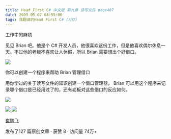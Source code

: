 ```yaml
---
title: Head First C# 中文版 第九章 读写文件 page407
date: 2009-05-07 08:55:00
tags: 我翻译的Head First C#（习作）
---
```

工作中的麻烦

  

见见  Brian  吧。他是个  C#  开发人员，他很喜欢这份工作，但是他喜欢偶尔休息一天。不过他的老板不喜欢让人休假，所以  Brian
需要想出个好借口。

  

![](https://p-blog.csdn.net/images/p_blog_csdn_net/cuipengfei1/EntryImages/20090507/2009-05-07_08-37-30.jpg)

你可以创建一个程序来帮助  Brian  管理借口

  

用你学过的关于读写文件的知识创建一个借口管理器，  Brian  可以用这个程序来记录哪个借口是已经用过了的，还有老板对这些借口的反应如何。

  

![](https://p-blog.csdn.net/images/p_blog_csdn_net/cuipengfei1/EntryImages/20090507/2009-05-07_08-45-08.jpg)



[ ![](https://profile.csdnimg.cn/5/2/5/3_cuipengfei1)
![](https://g.csdnimg.cn/static/user-reg-year/1x/11.png)
](https://blog.csdn.net/cuipengfei1)

[ 崔鹏飞 ](https://blog.csdn.net/cuipengfei1)

发布了127 篇原创文章  ·  获赞 8  ·  访问量 74万+

